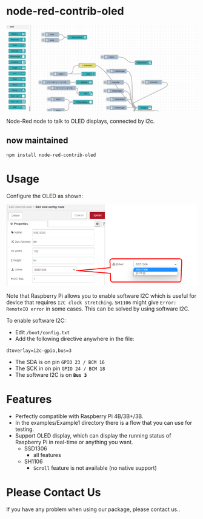 node-red-contrib-oled
=====================
![Image text](https://raw.githubusercontent.com/HendrikRoth/node-red-contrib-oled/master/screen%20example.png)



Node-Red node to talk to OLED displays, connected by i2c.

## now maintained

```
npm install node-red-contrib-oled
```

# Usage

Configure the OLED as shown:  
  
![Oled Config](./oled-config.png)

Note that Raspberry Pi allows you to enable software I2C which is useful for device that requires `I2C clock stretching`. `SH1106` might give `Error: RemoteIO error` in some cases. This can be solved by using software I2C.

To enable software I2C:
* Edit `/boot/config.txt`
* Add the following directive anywhere in the file:

```
dtoverlay=i2c-gpio,bus=3
```
* The SDA is on pin `GPIO 23 / BCM 16`
* The SCK in on pin `GPIO 24 / BCM 18`
* The software I2C is on **`Bus 3`**

# Features

* Perfectly compatible with Raspberry Pi 4B/3B+/3B.
* In the examples/Example1 directory there is a flow that you can use for testing.
* Support OLED display, which can display the running status of Raspberry Pi in real-time or anything you want.
    * SSD1306
        - all features
    * SH1106
        - `Scroll` feature is not available (no native support)

# Please Contact Us
If you have any problem when using our package, please contact us..
